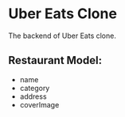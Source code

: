 # Uber Eats Clone

The backend of Uber Eats clone.

## Restaurant Model: 
- name
- category 
- address
- coverImage